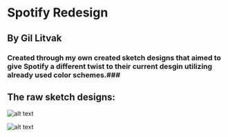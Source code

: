 
# Spotify Redesign
## By Gil Litvak


### Created through my own created sketch designs that aimed to give Spotify a different twist to their current desgin utilizing already used color schemes.###


## The raw sketch designs:

![alt text][logo]

[logo]: https://imgur.com/i8096bA "Logo Title Text 2"

![alt text][logo]

[logo]: https://imgur.com/tdPbQ16 "Logo Title Text 2"

